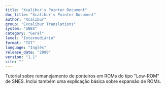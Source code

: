 ```yaml
---
title: "Xcalibur's Pointer Document"
doc_title: "Xcalibur's Pointer Document"
author: "Xcalibur"
group: "Excalibur Translations"
system: "SNES"
category: "Geral"
level: "Intermediário"
format: "TXT"
language: "Inglês"
release_date: "2000"
version: "1.1"
site: ""
---
```

Tutorial sobre remanejamento de ponteiros em ROMs do tipo "Low-ROM" de SNES. Inclui também uma explicação básica sobre expansão de ROMs.